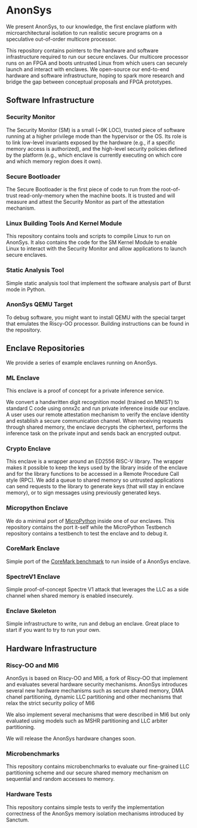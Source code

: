 # AnonSys

We present AnonSys, to our knowledge, the first enclave platform with microarchitectural isolation to run realistic secure programs on a speculative out-of-order multicore processor.

This repository contains pointers to the hardware and software infrastructure required to run our secure enclaves.
Our multicore processor runs on an FPGA and boots untrusted Linux from which users can securely launch and interact with enclaves.
We open-source our end-to-end hardware and software infrastructure, hoping to spark more research and bridge the gap between conceptual proposals and FPGA prototypes.

## Software Infrastructure

### Security Monitor

The Security Monitor (SM) is a small (~9K LOC), trusted piece of software running at a higher privilege mode than the hypervisor or the OS.
Its role is to link low-level invariants exposed by the hardware (e.g., if a specific memory access is authorized), and the high-level security policies defined by the platform (e.g., which enclave is currently executing on which core and which memory region does it own).

### Secure Bootloader

The Secure Bootloader is the first piece of code to run from the root-of-trust read-only-memory when the machine boots. 
It is trusted and will measure and attest the Security Monitor as part of the attestation mechanism.

### Linux Building Tools And Kernel Module

This repository contains tools and scripts to compile Linux to run on AnonSys. It also contains the code for the SM Kernel Module to enable Linux to interact with the Security Monitor and allow applications to launch secure enclaves.

### Static Analysis Tool

Simple static analysis tool that implement the software analysis part of Burst mode in Python.

### AnonSys QEMU Target

To debug software, you might want to install QEMU with the special target that emulates the Riscy-OO processor. 
Building instructions can be found in the repository.

## Enclave Repositories

We provide a series of example enclaves running on AnonSys.

### ML Enclave

This enclave is a proof of concept for a private inference service.

We convert a handwritten digit recognition model (trained on MNIST) to standard C code using onnx2c and run private inference inside our enclave.
A user uses our remote attestation mechanism to verify the enclave identity and establish a secure communication channel.
When receiving requests through shared memory, the enclave decrypts the ciphertext, performs the inference task on the private input and sends back an encrypted output.

### Crypto Enclave

This enclave is a wrapper around an ED2556 RISC-V library.
The wrapper makes it possible to keep the keys used by the library inside of the enclave and for the library functions to be accessed in a Remote Procedure Call style (RPC).
We add a queue to shared memory so untrusted applications can send requests to the library to generate keys (that will stay in enclave memory), or to sign messages using previously generated keys.

### Micropython Enclave

We do a minimal port of [MicroPython](https://github.com/micropython/micropython) inside one of our enclaves.
This repository contains the port it-self while the MicroPython Testbench repository contains a testbench to test the enclave and to debug it.

### CoreMark Enclave

Simple port of the [CoreMark benchmark](https://github.com/eembc/coremark) to run inside of a AnonSys enclave.

### SpectreV1 Enclave

Simple proof-of-concept Spectre V1 attack that leverages the LLC as a side channel when shared memory is enabled insecurely.

### Enclave Skeleton

Simple infrastructure to write, run and debug an enclave. Great place to start if you want to try to run your own.

## Hardware Infrastructure

### Riscy-OO and MI6

AnonSys is based on Riscy-OO and MI6, a fork of Riscy-OO that implement and evaluates several hardware security mechanisms.
AnonSys introduces several new hardware mechanisms such as secure shared memory, DMA chanel partitioning, dynamic LLC partitioning and other mechanisms that relax the strict security policy of MI6

We also implement several mechanisms that were described in MI6 but only evaluated using models such as MSHR partitioning and LLC arbiter partitioning.

We will release the AnonSys hardware changes soon.

### Microbenchmarks

This repository contains microbenchmarks to evaluate our fine-grained LLC partitioning scheme and our secure shared memory mechanism on sequential and random accesses to memory.

### Hardware Tests

This repository contains simple tests to verify the implementation correctness of the AnonSys memory isolation mechanisms introduced by Sanctum.